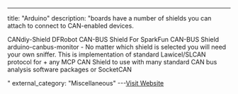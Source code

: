 ---
title: "Arduino"
description: "boards have a number of shields you can attach to connect to CAN-enabled devices.

CANdiy-Shield
DFRobot CAN-BUS Shield For 
SparkFun CAN-BUS Shield
arduino-canbus-monitor - No matter which shield is selected you will need your own sniffer. This is implementation of standard Lawicel/SLCAN protocol for  + any MCP CAN Shield to use with many standard CAN bus analysis software packages or SocketCAN

"
external_category: "Miscellaneous"
---[Visit Website](https://www.arduino.cc/)


